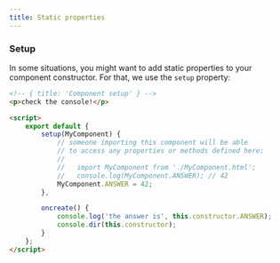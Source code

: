 ```yaml
---
title: Static properties
---
```



### Setup

In some situations, you might want to add static properties to your component constructor. For that, we use the `setup` property:

```html
<!-- { title: 'Component setup' } -->
<p>check the console!</p>

<script>
	export default {
		setup(MyComponent) {
			// someone importing this component will be able
			// to access any properties or methods defined here:
			//
			//   import MyComponent from './MyComponent.html';
			//   console.log(MyComponent.ANSWER); // 42
			MyComponent.ANSWER = 42;
		},

		oncreate() {
			console.log('the answer is', this.constructor.ANSWER);
			console.dir(this.constructor);
		}
	};
</script>
```